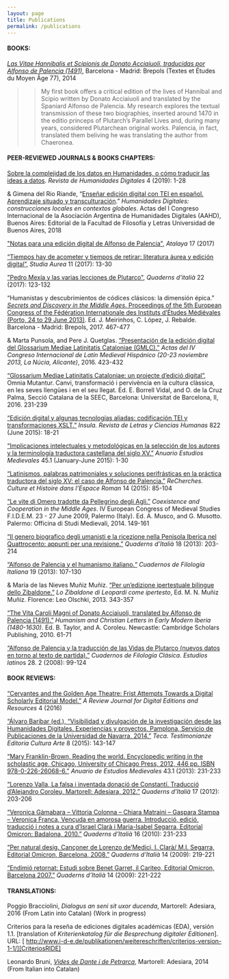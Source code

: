 ```yaml
---
layout: page
title: Publications
permalink: /publications
---
```


#### BOOKS:

[*Las Vitae Hannibalis et Scipionis de Donato Acciaiuoli, traducidas por Alfonso de Palencia (1491)*][VHS], Barcelona - Madrid: Brepols (Textes et Études du Moyen Âge 77), 2014

>> My first book offers a critical edition of the lives of Hannibal and Scipio written by Donato Acciaiuoli and translated by the Spaniard Alfonso de Palencia. My research explores the textual transmission of these two biographies, inserted around 1470 in the editio princeps of Plutarch’s Parallel Lives and, during many years, considered Plutarchean original works. Palencia, in fact, translated them beliving he was translating the author from Chaeronea. 

#### PEER-REVIEWED JOURNALS & BOOKS CHAPTERS:

[Sobre la complejidad de los datos en Humanidades, o cómo traducir las ideas a datos](http://revistas.uned.es/index.php/RHD/article/view/24679). *Revista de Humanidades Digitales* 4 (2019): 1-28

& Gimena del Rio Riande, “[Enseñar edición digital con TEI en español. Aprendizaje situado y transculturación][Baires2016].” *Humanidades Digitales: construcciones locales en contextos globales*. Actas del I Congreso Internacional de la Asociación Argentina de Humanidades Digitales (AAHD), Buenos Aires: Editorial de la Facultad de Filosofía y Letras Universidad de Buenos Aires, 2018

["Notas para una edición digital de Alfonso de Palencia"][Atalaya], *Atalaya* 17 (2017)

[“Tiempos hay de acometer y tiempos de retirar: literatura áurea y edición digital”][StudiaAurea], *Studia Aurea* 11 (2017): 13-30

["Pedro Mexía y las varias lecciones de Plutarco"][QuadernsItalia], *Quaderns d'italià* 22 (2017): 123-132

“Humanistas y descubrimientos de códices clásicos: la dimensión épica.” [*Secrets and Discovery in the Middle Ages*. Proceedings of the 5th European Congress of the Fédération Internationale des Instituts d’Études Médiévales (Porto, 24 to 29 June 2013)](http://www.brepols.net/Pages/ShowProduct.aspx?prod_id=IS-9782503577456-1). Ed. J. Meirinhos, C. López, J. Rebalde. Barcelona - Madrid: Brepols, 2017. 467-477

& Marta Punsola, and Pere J. Quetglas. [“Presentación de la edición digital del Glossarium Mediae Latinitatis Cataloniae (GMLC).”][ActasLatinMedieval] *Actas del IV Congreso Internacional de Latín Medieval Hispánico (20-23 noviembre 2013, La Núcia, Alicante)*, 2016. 423-432

[“Glossarium Mediae Latinitatis Cataloniae: un projecte d’edició digital”][Omnia Mutantur], Omnia Mutantur. Canvi, transformació i pervivència en la cultura clàssica, en les seves llengües i en el seu llegat. Ed. E. Borrell Vidal, and O. de la Cruz Palma, Secció Catalana de la SEEC, Barcelona: Universitat de Barcelona, II, 2016. 231-239

 [“Edición digital y algunas tecnologías aliadas: codificación TEI y transformaciones XSLT.”][Insula] *Insula. Revista de Letras y Ciencias Humanas* 822 (June 2015): 18-21

[“Implicaciones intelectuales y metodológicas en la selección de los autores y la terminología traductora castellana del siglo XV.”][AEM] *Anuario Estudios Medievales* 45.1 (January-June 2015): 1-30

[“Latinismos, palabras patrimoniales y soluciones perifrásticas en la práctica traductora del siglo XV: el caso de Alfonso de Palencia.”][Recherches] *ReCherches. Culture et Histoire dans l’Espace Roman* 14 (2015): 85-104

[“Le vite di Omero tradotte da Pellegrino degli Agli.”][Vite Omero] *Coexistence and Cooperation in the Middle Ages*. IV European Congress of Medieval Studies F.I.D.E.M. 23 - 27 June 2009, Palermo (Italy). Ed. A. Musco, and G. Musotto. Palermo: Officina di Studi Medievali, 2014. 149-161

[“Il genero biografico degli umanisti e la ricezione nella Penisola Iberica nel Quattrocento: appunti per una revisione.”][Quaderns] *Quaderns d’Italià* 18 (2013): 203-214

[“Alfonso de Palencia y el humanismo italiano.“][CFI] *Cuadernos de Filología Italiana* 19 (2013): 107-130

& María de las Nieves Muñiz Muñiz. [“Per un’edizione ipertestuale bilingue dello Zibaldone.”][Zibaldone] *Lo Zibaldone di Leopardi come ipertesto*, Ed. M. N. Muñiz Muñiz. Florence: Leo Olschki, 2013. 343-357

[“The Vita Caroli Magni of Donato Acciaiuoli, translated by Alfonso de Palencia (1491).”][Vita Caroli] *Humanism and Christian Letters in Early Modern Iberia (1480-1630)*. Ed. B. Taylor, and A. Coroleu. Newcastle: Cambridge Scholars Publishing, 2010. 61-71

[“Alfonso de Palencia y la traducción de las Vidas de Plutarco (nuevos datos en torno al texto de partida).”][CFC] *Cuadernos de Filología Clásica. Estudios latino*s 28. 2 (2008): 99-124
	

#### BOOK REVIEWS:

[“Cervantes and the Golden Age Theatre: Frist Attempts Towards a Digital Scholarly Editorial Model.”][RIDE] *A Review Journal for Digital Editions and Resources* 4 (2016) 

[“Álvaro Baribar (ed.), “Visibilidad y divulgación de la investigación desde las Humanidades Digitales. Experiencias y proyectos, Pamplona, Servicio de Publicaciones de la Universidad de Navarra, 2014.”][TECA] *Teca. Testimonianze Editoria Cultura Arte* 8 (2015): 143-147

[“Mary Franklin-Brown, Reading the world. Encyclopedic writing in the scholastic age, Chicago, University of Chicago Press, 2012, 446 pp. ISBN 978-0-226-26068-6.”][Review AEM] *Anuario de Estudios Medievales* 43.1 (2013): 231-233

[“Lorenzo Valla, La falsa i inventada donació de Constantí. Traducció d’Alejandro Coroleu, Martorell: Adesiara, 2012.”][Review Valla] *Quaderns d’Italià* 17 (2012): 203-206

[“Veronica Gàmabara – Vittoria Colonna – Chiara Matraini – Gaspara Stampa – Veronica Franca, Vençuda en amorosa guerra. Introducció, edició, traducció i notes a cura d’Israel Clarà i Maria-Isabel Segarra, Editorial Omicron: Badalona, 2010.”][Review Poetesse] *Quaderns d’Italià* 16 (2010): 231-233

[“Per natural desig. Cançoner de Lorenzo de’Medici, I. Clarà/ M.I. Segarra, Editorial Omicron, Barcelona, 2008.”][Review Medici] *Quaderns d’Italià* 14 (2009): 219-221

[“Endimió retornat: Estudi sobre Benet Garret, il Cariteo, Editorial Omicron, Barcelona 2007.”][Review Endimio] *Quaderns d’Italià* 14 (2009): 221-222


#### TRANSLATIONS:

Poggio Bracciolini, *Dialogus an seni sit uxor ducenda*, Martorell: Adesiara, 2016 (From Latin into Catalan) (Work in progress)

Criterios para la reseña de ediciones digitales académicas (EDA), versión 1.1. [translation of *Kriterienkatalog für die Besprechung digitaler Editionen*]. URL: [ http://www.i-d-e.de/publikationen/weitereschriften/criterios-version-1-1/][CriteriosRIDE]

Leonardo Bruni, [*Vides de Dante i de Petrarca*][Traduccio Bruni], Martorell: Adesiara, 2014 (From Italian into Catalan)

[Baires2016]: https://www.aacademica.org/aahd.congreso/36.pdf
[Atalaya]: https://journals.openedition.org/atalaya/2462
[VHS]: http://www.brepols.net/Pages/ShowProduct.aspx?prod_id=IS-9782503556062-1
[Insula]: http://academiccommons.columbia.edu/catalog/ac%3A189047
[AEM]: http://academiccommons.columbia.edu/catalog/ac%3A189050
[Recherches]: http://academiccommons.columbia.edu/catalog/ac%3A189044 
[Quaderns]: http://www.raco.cat/index.php/QuadernsItalia/article/view/285161
[CFI]: http://revistas.ucm.es/index.php/CFIT/article/view/41296
[CFC]: http://revistas.ucm.es/fll/11319062/articulos/CFCL0808220099A.PDF
[Vite Omero]: https://academiccommons.columbia.edu/catalog/ac:189086
[Zibaldone]: https://www.academia.edu/4057483/Per_unedizione_ipertestuale_bilingue_dello_Zibaldone._Tra_filologia_e_informatica
[RIDE]: http://ride.i-d-e.de/issues/issue-4/entretenida/
[CriteriosRIDE]: http://www.i-d-e.de/publikationen/weitereschriften/criterios-version-1-1/
[TECA]: http://www.patroneditore.com/Teca/2015/8/7042/visibilidad_y_divulgaci_n_de_la_investigaci_n_desde_las_humanidades_digitales_experiencias_y_proyectos_lvaro_baraibar_ed_pamplona_servicio_de_publicaciones_de_la_universidad_de_navarra_2014.html
[Review AEM]: http://estudiosmedievales.revistas.csic.es/index.php/estudiosmedievales/article/view/445/453
[Review Valla]: http://ddd.uab.cat/record/103987?ln=ca
[Review Poetesse]: http://ddd.uab.cat/pub/qdi/11359730n16/11359730n16p231.pdf
[Review Medici]: https://ddd.uab.cat/pub/qdi/11359730n14/11359730n14p219.pdf
[Review Endimio]: https://ddd.uab.cat/pub/qdi/11359730n14/11359730n14p221.pdf
[Traduccio Bruni]: http://www.adesiaraeditorial.cat/ficha.aspx?cod=VAG000013
[Vita Caroli]: https://hcommons.org/deposits/item/hc:15643/
[Omnia Mutantur]: https://hcommons.org/deposits/item/hc:15647/
[StudiaAurea]: http://studiaaurea.com/article/view/v11-alles
[QuadernsItalia]: http://revistes.uab.cat/quadernsitalia/article/view/v22-alles
[ActasLatinMedieval]: http://susannalles.com/public/PDF/Alles_ActasLatinMedieval.pdf